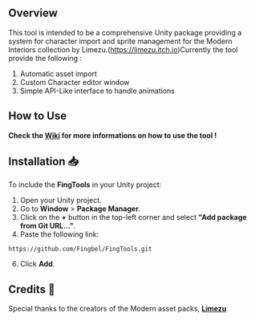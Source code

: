 ## Overview
This tool is intended to be a comprehensive Unity package providing a system for character import and sprite management for the Modern Interiors collection by Limezu.(https://limezu.itch.io)Currently the tool provide the following : 
1. Automatic asset import
2. Custom Character editor window
3. Simple API-Like interface to handle animations

## How to Use
**Check the [Wiki](https://github.com/Fingbel/FingTools/wiki) for more informations on how to use the tool !**

## Installation 📥

To include the **FingTools** in your Unity project:

1. Open your Unity project.
2. Go to **Window** > **Package Manager**.
3. Click on the **+** button in the top-left corner and select **"Add package from Git URL..."**.
4. Paste the following link:
```shell
https://github.com/Fingbel/FingTools.git
```
6. Click **Add**.

## Credits 🙌

Special thanks to the creators of the Modern asset packs, **[Limezu](https://limezu.itch.io/)**
